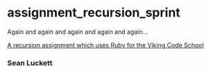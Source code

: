 # assignment_recursion_sprint
Again and again and again and again and again...

[A recursion assignment which uses Ruby for the Viking Code School](http://www.vikingcodeschool.com)

### Sean Luckett